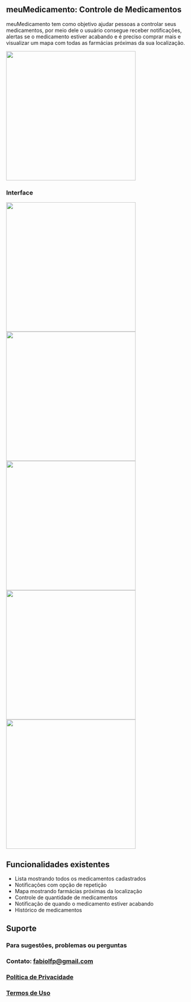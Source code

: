 ## meuMedicamento: Controle de Medicamentos

meuMedicamento tem como objetivo ajudar pessoas a controlar seus medicamentos, por meio dele o usuário consegue receber notificações, alertas se o medicamento estiver acabando e é preciso comprar mais e visualizar um mapa com todas as farmácias próximas da sua localização.

<img src="https://raw.githubusercontent.com/FabioFiorita/MedControl/gh-pages/images/Logo.jpg" width="350">

### Interface

<img src="https://raw.githubusercontent.com/FabioFiorita/MedControl/gh-pages/images/list.jpg" width="350"> <img src="https://raw.githubusercontent.com/FabioFiorita/MedControl/gh-pages/images/detail.jpg" width="350"> <img src="https://raw.githubusercontent.com/FabioFiorita/MedControl/gh-pages/images/map.jpg" width="350"> <img src="https://raw.githubusercontent.com/FabioFiorita/MedControl/gh-pages/images/settings.jpg" width="350"> <img src="https://raw.githubusercontent.com/FabioFiorita/MedControl/gh-pages/images/darkmode.jpg" width="350">

## Funcionalidades existentes

* Lista mostrando todos os medicamentos cadastrados
* Notificações com opção de repetição
* Mapa mostrando farmácias próximas da localização
* Controle de quantidade de medicamentos 
* Notificação de quando o medicamento estiver acabando
* Histórico de medicamentos

## Suporte

### Para sugestões, problemas ou perguntas

### Contato: fabiolfp@gmail.com

### [Política de Privacidade](privacyPolicy.md)

### [Termos de Uso](Terms&Conditions.md)
